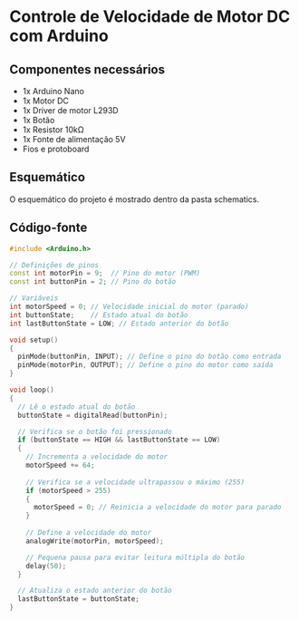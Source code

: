 # Controle de Velocidade de Motor DC com Arduino

## Componentes necessários
- 1x Arduino Nano
- 1x Motor DC
- 1x Driver de motor L293D
- 1x Botão
- 1x Resistor 10kΩ
- 1x Fonte de alimentação 5V
- Fios e protoboard

## Esquemático
O esquemático do projeto é mostrado dentro da pasta schematics.

## Código-fonte

```cpp
#include <Arduino.h>

// Definições de pinos
const int motorPin = 9;  // Pino do motor (PWM)
const int buttonPin = 2; // Pino do botão

// Variáveis
int motorSpeed = 0; // Velocidade inicial do motor (parado)
int buttonState;    // Estado atual do botão
int lastButtonState = LOW; // Estado anterior do botão

void setup()
{
  pinMode(buttonPin, INPUT); // Define o pino do botão como entrada
  pinMode(motorPin, OUTPUT); // Define o pino do motor como saída
}

void loop()
{
  // Lê o estado atual do botão
  buttonState = digitalRead(buttonPin);

  // Verifica se o botão foi pressionado
  if (buttonState == HIGH && lastButtonState == LOW)
  {
    // Incrementa a velocidade do motor
    motorSpeed += 64;
    
    // Verifica se a velocidade ultrapassou o máximo (255)
    if (motorSpeed > 255)
    {
      motorSpeed = 0; // Reinicia a velocidade do motor para parado
    }
    
    // Define a velocidade do motor
    analogWrite(motorPin, motorSpeed);

    // Pequena pausa para evitar leitura múltipla do botão
    delay(50);
  }

  // Atualiza o estado anterior do botão
  lastButtonState = buttonState;
}

